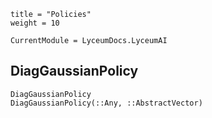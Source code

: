 ```@cfg
title = "Policies"
weight = 10
```

```@meta
CurrentModule = LyceumDocs.LyceumAI
```

## DiagGaussianPolicy

```@docs
DiagGaussianPolicy
DiagGaussianPolicy(::Any, ::AbstractVector)
```
